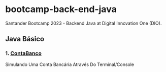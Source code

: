 # bootcamp-back-end-java

Santander Bootcamp 2023 - Backend Java at Digital Innovation One (DIO).

## Java Básico
### 1. [ContaBanco](https://github.com/mariadesu/bootcamp-back-end-java/tree/main/ContaBanco)
Simulando Uma Conta Bancária Através Do Terminal/Console
